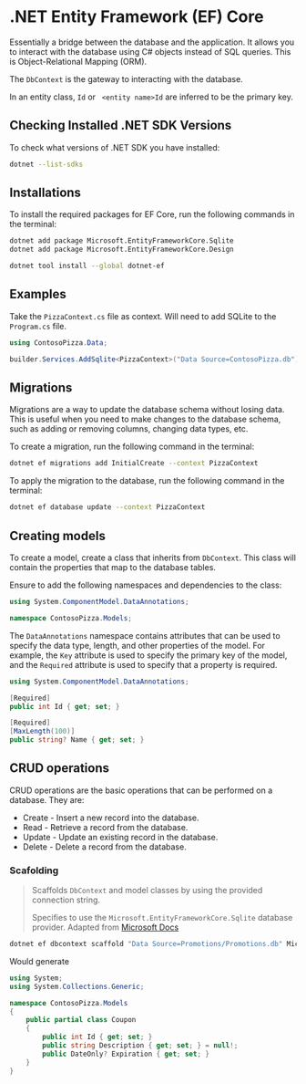 # .NET Entity Framework (EF) Core

Essentially a bridge between the database and the application. It allows you to interact with the database using C# objects instead of SQL queries. This is Object-Relational Mapping (ORM).

The `DbContext` is the gateway to interacting with the database.

In an entity class, `Id` or ` <entity name>Id` are inferred to be the primary key.

## Checking Installed .NET SDK Versions

To check what versions of .NET SDK you have installed:

```bash
dotnet --list-sdks
```

## Installations

To install the required packages for EF Core, run the following commands in the terminal:

```bash
dotnet add package Microsoft.EntityFrameworkCore.Sqlite
dotnet add package Microsoft.EntityFrameworkCore.Design

dotnet tool install --global dotnet-ef
```

## Examples

Take the `PizzaContext.cs` file as context. Will need to add SQLite to the `Program.cs` file.

```csharp
using ContosoPizza.Data;

builder.Services.AddSqlite<PizzaContext>("Data Source=ContosoPizza.db");
```

## Migrations

Migrations are a way to update the database schema without losing data. This is useful when you need to make changes to the database schema, such as adding or removing columns, changing data types, etc.

To create a migration, run the following command in the terminal:

```bash
dotnet ef migrations add InitialCreate --context PizzaContext
```

To apply the migration to the database, run the following command in the terminal:

```bash
dotnet ef database update --context PizzaContext
```

## Creating models

To create a model, create a class that inherits from `DbContext`. This class will contain the properties that map to the database tables.

Ensure to add the following namespaces and dependencies to the class:

```csharp
using System.ComponentModel.DataAnnotations;

namespace ContosoPizza.Models;
```

The `DataAnnotations` namespace contains attributes that can be used to specify the data type, length, and other properties of the model. For example, the `Key` attribute is used to specify the primary key of the model, and the `Required` attribute is used to specify that a property is required.

```csharp
using System.ComponentModel.DataAnnotations;

[Required]
public int Id { get; set; }

[Required]
[MaxLength(100)]
public string? Name { get; set; }
```

## CRUD operations

CRUD operations are the basic operations that can be performed on a database. They are:

- Create - Insert a new record into the database.
- Read - Retrieve a record from the database.
- Update - Update an existing record in the database.
- Delete - Delete a record from the database.

### Scafolding

> Scaffolds `DbContext` and model classes by using the provided connection string.
>
> Specifies to use the `Microsoft.EntityFrameworkCore.Sqlite` database provider.
> Adapted from [Microsoft Docs](https://learn.microsoft.com/en-nz/training/modules/persist-data-ef-core/6-reverse-engineering)

```bash
dotnet ef dbcontext scaffold "Data Source=Promotions/Promotions.db" Microsoft.EntityFrameworkCore.Sqlite --context-dir Data --output-dir Models
```

Would generate

```csharp
using System;
using System.Collections.Generic;

namespace ContosoPizza.Models
{
    public partial class Coupon
    {
        public int Id { get; set; }
        public string Description { get; set; } = null!;
        public DateOnly? Expiration { get; set; }
    }
}
```
